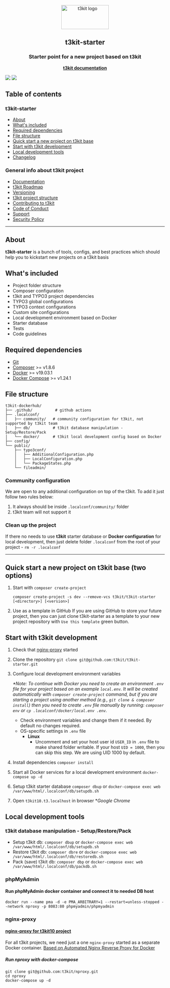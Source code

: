 <p align="center">
    <a href="http://t3kit.com/">
        <img src="https://user-images.githubusercontent.com/5150636/82044420-ff053600-96b5-11ea-8313-4158d6c0be5d.png" alt="t3kit logo" width="150" height="76">
    </a>
</p>

<h2 align="center">t3kit-starter</h2>
<h3 align="center">Starter point for a new project based on t3kit</h3>
<p align="center"><a href="https://t3kit.gitbook.io/doc/"><strong>t3kit documentation</strong></a></p>

![](https://github.com/t3kit/t3kit-starter/workflows/Code%20Guidelines/badge.svg)
![](https://github.com/t3kit/t3kit-starter/workflows/Local%20development%20environment/badge.svg)

## Table of contents

### t3kit-starter

- [About](#about)
- [What's included](#whats-included)
- [Required dependencies](#required-dependencies)
- [File structure](#file-structure)
- [Quick start a new project on t3kit base](#quick-start-a-new-project-on-t3kit-base)
- [Start with t3kit development](#start-with-t3kit-development)
- [Local development tools](#local-development-tools)
- [Changelog](CHANGELOG.md)

### General info about t3kit project

- [Documentation](https://t3kit.gitbook.io/doc)
- [t3kit Roadmap](https://t3kit.gitbook.io/doc/t3kit-roadmap)
- [Versioning](https://t3kit.gitbook.io/doc/t3kit-versioning)
- [t3kit project structure](https://t3kit.gitbook.io/doc/t3kit-project-structure)
- [Contributing to t3kit](https://github.com/t3kit/.github/blob/master/CONTRIBUTING.md)
- [Code of Conduct](https://github.com/t3kit/.github/blob/master/CODE_OF_CONDUCT.md)
- [Support](https://github.com/t3kit/.github/blob/master/SUPPORT.md)
- [Security Policy](https://github.com/t3kit/.github/blob/master/SECURITY.md)

***

## About

**t3kit-starter** is a bunch of tools, configs, and best practices which should help you to kickstart new projects on a t3kit basis

## What's included

- Project folder structure
- Composer configuration
- t3kit and TYPO3 project dependencies
- TYPO3 global configurations
- TYPO3 context configurations
- Custom site configurations
- Local development environment based on Docker
- Starter database
- Tests
- Code guidelines

## Required dependencies

- [Git](https://git-scm.com/)
- [Composer](https://getcomposer.org/) >= v1.8.6
- [Docker](https://docs.docker.com/install/) >= v19.03.1
- [Docker Compose](https://docs.docker.com/compose/install/) >= v1.24.1

## File structure

```text
t3kit-dockerhub/
├── .github/          # github actions
├── .localconf/
│   ├── community/   # community configuration for t3kit, not supported by t3kit team
│   ├── db/          # t3kit database manipulation - Setup/Restore/Pack
│   └── docker/      # t3kit local development config based on Docker
├── config/
└── public/
    ├── typo3conf/
    │   ├── AdditionalConfiguration.php
    │   ├── LocalConfiguration.php
    │   └── PackageStates.php
    └── fileadmin/
```

### Community configuration

We are open to any additional configuration on top of the t3kit. To add it just follow two rules below:

1. It always should be inside `.localconf/community/` folder
2. t3kit team will not support it

### Clean up the project

If there no needs to use **t3kit** starter database or **Docker configuration** for local development, then just delete folder `.localconf` from the root of your project - `rm -r .localconf`

***

## Quick start a new project on t3kit base (two options)

1. Start with `composer create-project`

    ```shell
    composer create-project -s dev --remove-vcs t3kit/t3kit-starter [<directory>] [<version>]
    ```

2. Use as a template in GitHub
    If you are using GitHub to store your future project, then you can just clone t3kit-starter as a template to your new project repository with `Use this template` green button.

## Start with t3kit development

1. Check that [nginx-proxy](#nginx-proxy) started
2. Clone the repository `git clone git@github.com:t3kit/t3kit-starter.git`
3. Configure local development environment variables

    _*Note: To continue with Docker you need to create an environment `.env` file for your project based on an example `local.env`. It will be created automatically with `composer create-project` command, but if you are starting a project using another method (e.g., `git clone & composer install`) then you need to create `.env` file manually by running: `composer env` or `cp .localconf/docker/local.env .env`._

    - Check environment variables and change them if it needed. By default no changes required.
    - OS-specific settings in `.env` file
        - **Linux**
            - Uncomment and set your host user id `USER_ID` in `.env` file to make shared folder writable. If your host `UID = 1000`, then you can skip this step. We are using UID 1000 by default.

4. Install dependencies `composer install`
5. Start all Docker services for a local development environment `docker-compose up -d`
6. Setup t3kit starter database `composer dbup` or `docker-compose exec web /var/www/html/.localconf/db/setupdb.sh`
7. Open `t3kit10.t3.localhost` in browser *_Google Chrome_

## Local development tools

### t3kit database manipulation - Setup/Restore/Pack

- Setup t3kit db: `composer dbup` or `docker-compose exec web /var/www/html/.localconf/db/setupdb.sh`
- Restore t3kit db: `composer dbre` or `docker-compose exec web /var/www/html/.localconf/db/restoredb.sh`
- Pack (save) t3kit db: `composer dbp` or `docker-compose exec web /var/www/html/.localconf/db/packdb.sh`

### phpMyAdmin

#### Run phpMyAdmin docker container and connect it to needed DB host

```shell
docker run --name pma -d -e PMA_ARBITRARY=1 --restart=unless-stopped --network nproxy -p 8083:80 phpmyadmin/phpmyadmin
```

### nginx-proxy

#### [nginx-proxy for t3kit10 project](https://github.com/t3kit/t3kit-dockerhub#nproxy)

For all t3kit projects, we need just a one `nginx-proxy` started as a separate Docker container. [Based on Automated Nginx Reverse Proxy for Docker](https://github.com/jwilder/nginx-proxy)

##### Run nproxy with docker-compose

```shell
git clone git@github.com:t3kit/nproxy.git
cd nproxy
docker-compose up -d
```
